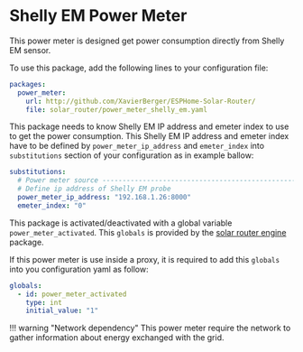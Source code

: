# Shelly EM Power Meter

This power meter is designed get power consumption directly from Shelly EM sensor.

To use this package, add the following lines to your configuration file:

```yaml linenums="1"
packages:
  power_meter:
    url: http://github.com/XavierBerger/ESPHome-Solar-Router/
    file: solar_router/power_meter_shelly_em.yaml
```

This package needs to know Shelly EM IP address and emeter index to use to get the power consumption. This Shelly EM IP address and emeter index have to be defined by `power_meter_ip_address` and `emeter_index` into `substitutions` section of your configuration as in example ballow:

```yaml linenums="1"
substitutions:
  # Power meter source -----------------------------------------------------------
  # Define ip address of Shelly EM probe
  power_meter_ip_address: "192.168.1.26:8000"
  emeter_index: "0"
```

This package is activated/deactivated with a global variable `power_meter_activated`. This `globals` is provided by the [solar router engine](engine.md) package.

If this power meter is use inside a proxy, it is required to add this `globals` into you configuration yaml as follow:

```yaml linenums="1"
globals:
  - id: power_meter_activated
    type: int
    initial_value: "1"
```

!!! warning "Network dependency"
    This power meter require the network to gather information about energy exchanged with the grid.